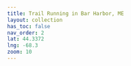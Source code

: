 ```yaml
---
title: Trail Running in Bar Harbor, ME
layout: collection
has_toc: false
nav_order: 2
lat: 44.3372
lng: -68.3
zoom: 10
---
```

